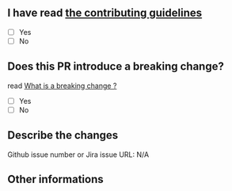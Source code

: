 ## I have read [the contributing guidelines](https://mozaic.adeo.cloud/Contributing/)

- [ ] Yes
- [ ] No

## Does this PR introduce a breaking change?

read [What is a breaking change ?](https://mozaic.adeo.cloud/Contributing/Prerequisite/GitConventions/#breaking-changes-)

- [ ] Yes
- [ ] No

## Describe the changes

<!-- Please describe the current behavior that you are modifying, or link to a relevant issue. -->

Github issue number or Jira issue URL: N/A

## Other informations

